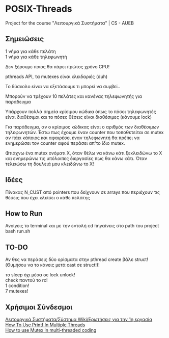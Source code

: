 # POSIX-Threads
Project for the course "Λειτουργικά Συστήματα" | CS - AUEB

## Σημειώσεις

1 νήμα για κάθε πελάτη <br>
1 νήμα για κάθε τηλεφωνητή

Δεν ξέρουμε ποιος θα πάρει πρώτος χρόνο CPU!

pthreads API, τα mutexes είναι κλειδαριές (duh)

Το δύσκολο είναι να εξετάσουμε τι μπορεί να συμβεί..

Μπορούν να τρέχουν 10 πελάτες και κανένας τηλεφωνητής για παράδειγμα

Υπάρχουν πολλά σημεία κρίσιμου κώδικα όπως το πόσοι τηλεφωνητές είναι διαθέσιμοι και το πόσες θέσεις είναι διαθέσιμες (κάνουμε lock)

Για παράδειγμα, αν ο κρίσιμος κώδικας είναι ο αριθμός των διαθέσιμων τηλεφωνητών. Έστω πως έχουμε έναν counter που τοποθετείται σε mutex αν πάει κάποιος και αφαιρέσει έναν τηλεφωνητή θα πρέπει να ενημερώσει τον counter αφού περάσει απ'το ίδιο mutex. 

Φτιάχνω ένα mutex ονόματι Χ, όταν θέλω να κάνω κάτι ξεκλειδώνω το Χ και ενημερώνω τις υπόλοιπες διεργασίες πως θα κάνω κάτι. Όταν τελειώσω τη δουλειά μου κλειδώνω το Χ!

## Ιδέες
Πίνακας N_CUST από pointers που δείχνουν σε arrays που περιέχουν τις θέσεις που έχει κλείσει ο κάθε πελάτης

## How to Run
Ανοίγεις το terminal και με την εντολή cd πηγαίνεις στο path του project<br>
bash run.sh 

## TO-DO
Αν θες να περάσεις δύο ορίσματα στην pthread create βάλε struct! (Θυμήσου να το κάνεις μετά cast σε struct!)!<br>

το sleep όχι μέσα σε lock unlock!<br>
check παντού το rc!<br>
1 condition!<br>
7 mutexes!<br>

## Χρήσιμοι Σύνδεσμοι

[Λειτουργικά Συστήματα/Σύστημα Wiki/Ερωτήσεις για την 1η εργασία](https://eclass.aueb.gr/modules/wiki/page.php?course=INF168&wikiId=3941&action=show "Λειτουργικά Συστήματα/Σύστημα Wiki/Ερωτήσεις για την 1η εργασία") <br>
[How To Use Printf In Multiple Threads](https://stackoverflow.com/questions/23586682/how-to-use-printf-in-multiple-threads "How To Use Printf In Multiple Threads") <br>
[How to use Mutex in multi-threaded coding](https://youtu.be/EthJVl3G21Y "How to use Mutex in multi-threaded coding")<br>
